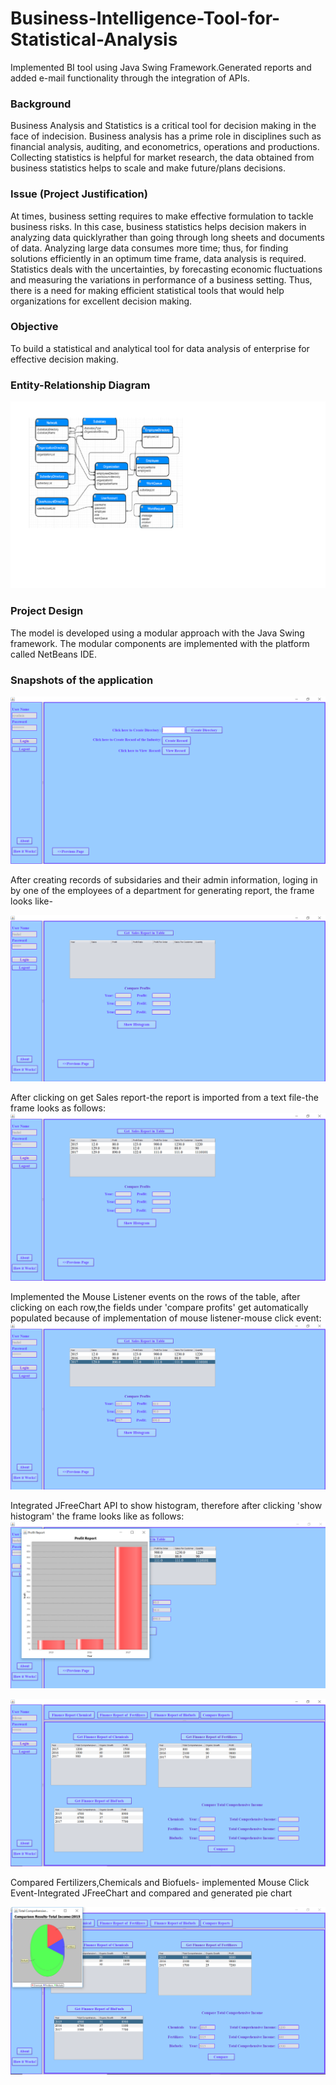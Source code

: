 # Business-Intelligence-Tool-for-Statistical-Analysis
Implemented BI tool using Java Swing Framework.Generated reports and added e-mail functionality through the integration of APIs.

### Background
Business Analysis and Statistics is a critical tool for decision making in the face of indecision.
Business analysis has a prime role in disciplines such as financial analysis, auditing, and
econometrics, operations and productions. Collecting statistics is helpful for market research,
the data obtained from business statistics helps to scale and make future/plans decisions.

### Issue (Project Justification)
At times, business setting requires to make effective formulation to tackle business risks. 
In this case, business statistics helps decision makers in analyzing data quicklyrather than going
through long sheets and documents of data. Analyzing large data consumes more time; thus,
for finding solutions efficiently in an optimum time frame, data analysis is required. Statistics
deals with the uncertainties, by forecasting economic fluctuations and measuring the variations
in performance of a business setting. Thus, there is a need for making efficient statistical tools
that would help organizations for excellent decision making.

### Objective
To build a statistical and analytical tool for data analysis of enterprise for effective decision making.

### Entity-Relationship Diagram
![alt text](https://github.com/snehalmundhe10/Business-Intelligence-Tool-for-Statistical-Analysis/blob/master/images/erd.png "erd")

### Project Design
The model is developed using a modular approach with the Java Swing framework. The
modular components are implemented with the platform called NetBeans IDE.

### Snapshots of the application

![alt text](https://github.com/snehalmundhe10/Business-Intelligence-Tool-for-Statistical-Analysis/blob/master/images/img1.PNG "home")

After creating records of subsidaries and their admin information, loging  in by one of the employees of a department for generating report, the frame looks like-

![alt text](https://github.com/snehalmundhe10/Business-Intelligence-Tool-for-Statistical-Analysis/blob/master/images/img2.PNG "report")


After clicking on get Sales report-the report is imported from a text file-the frame looks as follows:
![alt text](https://github.com/snehalmundhe10/Business-Intelligence-Tool-for-Statistical-Analysis/blob/master/images/img3.PNG "report2")


Implemented the Mouse Listener events on the rows of the table, after clicking on each row,the fields under 'compare profits' get automatically populated because of implementation of mouse listener-mouse click event:
![alt text](https://github.com/snehalmundhe10/Business-Intelligence-Tool-for-Statistical-Analysis/blob/master/images/img4.PNG "report3")


Integrated JFreeChart API to show histogram, therefore after clicking 'show histogram' the frame looks like as follows:
![alt text](https://github.com/snehalmundhe10/Business-Intelligence-Tool-for-Statistical-Analysis/blob/master/images/img5.PNG "report4")

![alt text](https://github.com/snehalmundhe10/Business-Intelligence-Tool-for-Statistical-Analysis/blob/master/images/img6.PNG "report5")

Compared Fertilizers,Chemicals and Biofuels- implemented Mouse Click Event-Integrated JFreeChart and compared and generated pie chart 

![alt text](https://github.com/snehalmundhe10/Business-Intelligence-Tool-for-Statistical-Analysis/blob/master/images/img7.PNG "report6")
